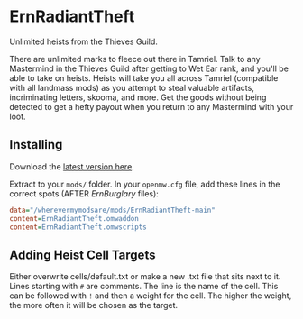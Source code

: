# ErnRadiantTheft

Unlimited heists from the Thieves Guild.

There are unlimited marks to fleece out there in Tamriel. Talk to any Mastermind in the Thieves Guild after getting to Wet Ear rank, and you'll be able to take on heists. Heists will take you all across Tamriel (compatible with all landmass mods) as you attempt to steal valuable artifacts, incriminating letters, skooma, and more. Get the goods without being detected to get a hefty payout when you return to any Mastermind with your loot.

## Installing

Download the [latest version here](https://github.com/erinpentecost/ErnRadiantTheft/archive/refs/heads/main.zip).

Extract to your `mods/` folder. In your `openmw.cfg` file, add these lines in the correct spots (AFTER *ErnBurglary* files):

```ini
data="/wherevermymodsare/mods/ErnRadiantTheft-main"
content=ErnRadiantTheft.omwaddon
content=ErnRadiantTheft.omwscripts
```

## Adding Heist Cell Targets
Either overwrite cells/default.txt or make a new .txt file that sits next to it.
Lines starting with `#` are comments.
The line is the name of the cell. This can be followed with `!` and then a weight for the cell. The higher the weight, the more often it will be chosen as the target.
